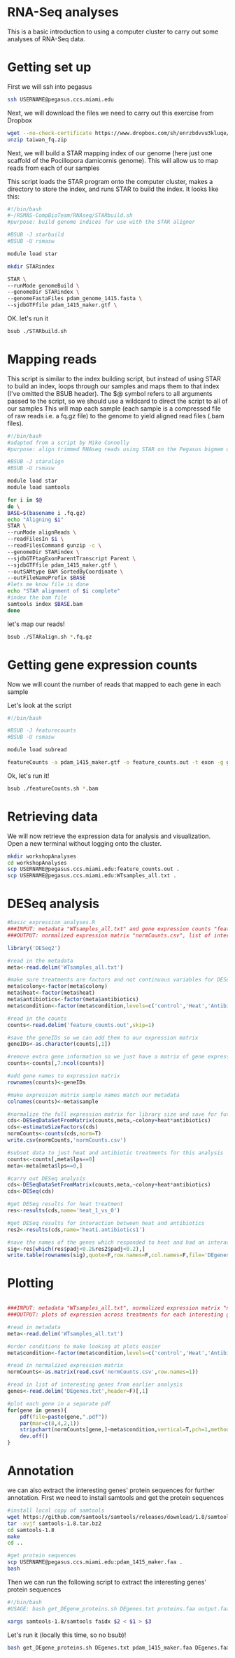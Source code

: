 # RNA-Seq analyses

This is a basic introduction to using a computer cluster to carry out some analyses of RNA-Seq data.

# Getting set up

First we will ssh into pegasus

```bash
ssh USERNAME@pegasus.ccs.miami.edu
```

Next, we will download the files we need to carry out this exercise from Dropbox

```bash
wget --no-check-certificate https://www.dropbox.com/sh/enrzbdvvu3kluqe/AAAZJbGkPFob2tzsuFsDcToya?dl=1 -O taiwan_fq.zip
unzip taiwan_fq.zip
```

Next, we will build a STAR mapping index of our genome (here just one scaffold of the Pocillopora damicornis genome).
This will allow us to map reads from each of our samples

This script loads the STAR program onto the computer cluster, makes a directory to store the index, and runs STAR to build the index.
It looks like this:
```bash
#!/bin/bash
#~/RSMAS-CompBioTeam/RNAseq/STARbuild.sh
#purpose: build genome indices for use with the STAR aligner

#BSUB -J starbuild
#BSUB -U rsmasw

module load star

mkdir STARindex

STAR \
--runMode genomeBuild \
--genomeDir STARindex \
--genomeFastaFiles pdam_genome_1415.fasta \
--sjdbGTFfile pdam_1415_maker.gtf \
```

OK. let's run it
```bash
bsub ./STARbuild.sh
```

# Mapping reads

This script is similar to the index building script, but instead of using STAR to build an index, loops through our samples and maps them to that index (I've omitted the BSUB header).
The $@ symbol refers to all arguments passed to the script, so we should use a wildcard to direct the script to all of our samples
This will map each sample (each sample is a compressed file of raw reads i.e. a fq.gz file) to the genome to yield aligned read files (.bam files).
```bash
#!/bin/bash
#adapted from a script by Mike Connelly
#purpose: align trimmed RNAseq reads using STAR on the Pegasus bigmem queue

#BSUB -J staralign
#BSUB -U rsmasw

module load star
module load samtools

for i in $@
do \
BASE=$(basename i .fq.gz)
echo "Aligning $i" 
STAR \
--runMode alignReads \
--readFilesIn $i \
--readFilesCommand gunzip -c \
--genomeDir STARindex \
--sjdbGTFtagExonParentTranscript Parent \
--sjdbGTFfile pdam_1415_maker.gtf \
--outSAMtype BAM SortedByCoordinate \
--outFileNamePrefix $BASE
#lets me know file is done
echo "STAR alignment of $i complete"
#index the bam file
samtools index $BASE.bam
done

```

let's map our reads!
```bash
bsub ./STARalign.sh *.fq.gz
```

# Getting gene expression counts

Now we will count the number of reads that mapped to each gene in each sample

Let's look at the script
```bash
#!/bin/bash

#BSUB -J featurecounts
#BSUB -U rsmasw

module load subread

featureCounts -a pdam_1415_maker.gtf -o feature_counts.out -t exon -g gene_id $@
```

Ok, let's run it!
```bash
bsub ./featureCounts.sh *.bam
```

# Retrieving data
We will now retrieve the expression data for analysis and visualization.
Open a new terminal without logging onto the cluster.
```bash
mkdir workshopAnalyses
cd workshopAnalyses
scp USERNAME@pegasus.ccs.miami.edu:feature_counts.out .
scp USERNAME@pegasus.ccs.miami.edu:WTsamples_all.txt .
```

# DESeq analysis

```R
#basic_expression_analyses.R
###INPUT: metadata "WTsamples_all.txt" and gene expression counts "feature_counts.out"
###OUTPUT: normalized expression matrix "normCounts.csv", list of interesting genes "DEgenes.txt"

library('DESeq2')

#read in the metadata
meta<-read.delim('WTsamples_all.txt')

#make sure treatments are factors and not continuous variables for DESeq analysis
meta$colony<-factor(meta$colony)
meta$heat<-factor(meta$heat)
meta$antibiotics<-factor(meta$antibiotics)
meta$condition<-factor(meta$condition,levels=c('control','Heat','Antibiotics','Antibiotics.Heat','LPS','Antibiotics.Heat.LPS'))

#read in the counts
counts<-read.delim('feature_counts.out',skip=1)

#save the geneIDs so we can add them to our expression matrix
geneIDs<-as.character(counts[,1])

#remove extra gene information so we just have a matrix of gene expression counts
counts<-counts[,7:ncol(counts)]

#add gene names to expression matrix
rownames(counts)<-geneIDs

#make expression matrix sample names match our metadata
colnames(counts)<-meta$sample

#normalize the full expression matrix for library size and save for future plotting and analysis
cds<-DESeqDataSetFromMatrix(counts,meta,~colony+heat*antibiotics)
cds<-estimateSizeFactors(cds)
normCounts<-counts(cds,norm=T)
write.csv(normCounts,'normCounts.csv')

#subset data to just heat and antibiotic treatments for this analysis
counts<-counts[,meta$lps==0]
meta<-meta[meta$lps==0,]

#carry out DESeq analysis
cds<-DESeqDataSetFromMatrix(counts,meta,~colony+heat*antibiotics)
cds<-DESeq(cds)

#get DESeq results for heat treatment
res<-results(cds,name='heat_1_vs_0')

#get DESeq results for interaction between heat and antibiotics
res2<-results(cds,name='heat1.antibiotics1')

#save the names of the genes which responded to heat and had an interaction between antibiotics and heat response
sig<-res[which(res$padj<0.2&res2$padj<0.2),]
write.table(rownames(sig),quote=F,row.names=F,col.names=F,file='DEgenes.txt')
```

# Plotting

```R

###INPUT: metadata "WTsamples_all.txt", normalized expression matrix "normCounts.csv", and list of interesting genes "DEgenes.txt"
###OUTPUT: plots of expression across treatments for each interesting gene

#read in metadata
meta<-read.delim('WTsamples_all.txt')

#order conditions to make looking at plots easier
meta$condition<-factor(meta$condition,levels=c('control','Heat','Antibiotics','Antibiotics.Heat','LPS','Antibiotics.Heat.LPS'))

#read in normalized expression matrix
normCounts<-as.matrix(read.csv('normCounts.csv',row.names=1))

#read in list of interesting genes from earlier analysis
genes<-read.delim('DEgenes.txt',header=F)[,1]

#plot each gene in a separate pdf
for(gene in genes){
	pdf(file=paste(gene,".pdf"))
	par(mar=c(8,4,2,1))
	stripchart(normCounts[gene,]~meta$condition,vertical=T,pch=1,method='j',las=2,ylab='Normalized counts',main=curr)
	dev.off()
}
```

# Annotation

we can also extract the interesting genes' protein sequences for further annotation. First we need to install samtools and get the protein sequences
```bash
#install local copy of samtools
wget https://github.com/samtools/samtools/releases/download/1.8/samtools-1.8.tar.bz2
tar -xvjf samtools-1.8.tar.bz2
cd samtools-1.8
make
cd ..

#get protein sequences
scp USERNAME@pegasus.ccs.miami.edu:pdam_1415_maker.faa .
bash 
```

Then we can run the following script to extract the interesting genes' protein sequences
```bash
#!/bin/bash
#USAGE: bash get_DEgene_proteins.sh DEgenes.txt proteins.faa output.faa

xargs samtools-1.8/samtools faidx $2 < $1 > $3
```

Let's run it (locally this time, so no bsub)!
```bash
bash get_DEgene_proteins.sh DEgenes.txt pdam_1415_maker.faa DEgenes.faa
```



